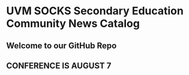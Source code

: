 # UVM SOCKS Secondary Education Community News Catalog
## Welcome to our GitHub Repo
## CONFERENCE IS AUGUST 7
